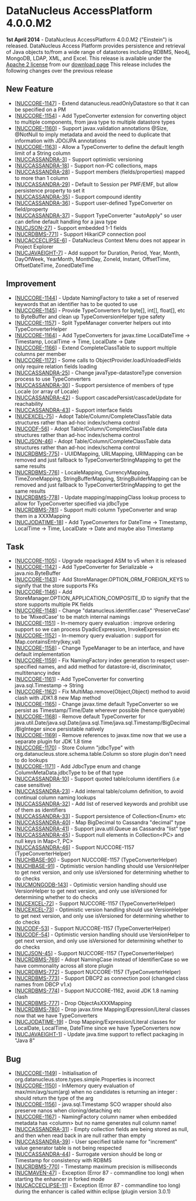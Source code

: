 <head><title>AccessPlatform 4.0.0.M2</title></head>

# DataNucleus AccessPlatform 4.0.0.M2

<div id="dzone_vote_widget" style="float: left; margin-right: 8px;">
    <script type="text/javascript">var dzone_title = 'DataNucleus AccessPlatform 4.0.0.M2 Released';</script>
    <script type="text/javascript">var dzone_url = 'http://www.datanucleus.org/documentation/news/access_platform_4_0_0_m2.html';</script>
    <script type="text/javascript" language="javascript" src="http://widgets.dzone.com/widgets/zoneit.js"></script>
</div>

__1st April 2014__ - DataNucleus AccessPlatform 4.0.0.M2 ("Einstein") is released.
DataNucleus Access Platform provides persistence and retrieval of Java objects to/from a wide range of datastores including RDBMS, Neo4j, MongoDB, LDAP, XML, and Excel.
This release is available under the [Apache 2 license](http://www.datanucleus.org/documentation/license.html) from our [download page](http://www.datanucleus.org/download.html) 
This release includes the following changes over the previous release


## New Feature

<ul>
<li>[<a href='http://issues.datanucleus.org/browse/NUCCORE-1147'>NUCCORE-1147</a>] -         Extend datanucleus.readOnlyDatastore so that it can be specified on a PM
</li>
<li>[<a href='http://issues.datanucleus.org/browse/NUCCORE-1154'>NUCCORE-1154</a>] -         Add TypeConverter extension for converting object to multiple components, from java type to multiple datastore types
</li>
<li>[<a href='http://issues.datanucleus.org/browse/NUCCORE-1160'>NUCCORE-1160</a>] -         Support javax.validation annotations @Size, @NotNull to imply metadata and avoid the need to duplicate that information with JDO/JPA annotations
</li>
<li>[<a href='http://issues.datanucleus.org/browse/NUCCORE-1163'>NUCCORE-1163</a>] -         Allow a TypeConverter to define the default length limit of a String column
</li>
<li>[<a href='http://issues.datanucleus.org/browse/NUCCASSANDRA-3'>NUCCASSANDRA-3</a>] -         Support optimistic versioning
</li>
<li>[<a href='http://issues.datanucleus.org/browse/NUCCASSANDRA-18'>NUCCASSANDRA-18</a>] -         Support non-PC collections, maps
</li>
<li>[<a href='http://issues.datanucleus.org/browse/NUCCASSANDRA-28'>NUCCASSANDRA-28</a>] -         Support members (fields/properties) mapped to more than 1 column
</li>
<li>[<a href='http://issues.datanucleus.org/browse/NUCCASSANDRA-29'>NUCCASSANDRA-29</a>] -         Default to Session per PMF/EMF, but allow persistence property to set it
</li>
<li>[<a href='http://issues.datanucleus.org/browse/NUCCASSANDRA-35'>NUCCASSANDRA-35</a>] -         Support compound identity
</li>
<li>[<a href='http://issues.datanucleus.org/browse/NUCCASSANDRA-36'>NUCCASSANDRA-36</a>] -         Support user-defined TypeConverter on field/property
</li>
<li>[<a href='http://issues.datanucleus.org/browse/NUCCASSANDRA-37'>NUCCASSANDRA-37</a>] -         Support TypeConverter &quot;autoApply&quot; so user can define default handling for a java type
</li>
<li>[<a href='http://issues.datanucleus.org/browse/NUCJSON-27'>NUCJSON-27</a>] -         Support embedded 1-1 fields
</li>
<li>[<a href='http://issues.datanucleus.org/browse/NUCRDBMS-771'>NUCRDBMS-771</a>] -         Support HikariCP connection pool
</li>
<li>[<a href='http://issues.datanucleus.org/browse/NUCACCECLIPSE-6'>NUCACCECLIPSE-6</a>] -         DataNucleus Context Menu does not appear in Project Explorer
</li>
<li>[<a href='http://issues.datanucleus.org/browse/NUCJAVAEIGHT-7'>NUCJAVAEIGHT-7</a>] -         Add support for Duration, Period, Year, Month, DayOfWeek, YearMonth, MonthDay, ZoneId, Instant, OffsetTime, OffsetDateTime, ZonedDateTime
</li>
</ul>


## Improvement

<ul>
<li>[<a href='http://issues.datanucleus.org/browse/NUCCORE-1144'>NUCCORE-1144</a>] -         Update NamingFactory to take a set of reserved keywords that an identifier has to be quoted to use
</li>
<li>[<a href='http://issues.datanucleus.org/browse/NUCCORE-1145'>NUCCORE-1145</a>] -         Provide TypeConverters for byte[], int[], float[], etc to ByteBuffer and clean up TypeConversionHelper type safety
</li>
<li>[<a href='http://issues.datanucleus.org/browse/NUCCORE-1157'>NUCCORE-1157</a>] -         Split TypeManager converter helpers out into TypeConverterHelper
</li>
<li>[<a href='http://issues.datanucleus.org/browse/NUCCORE-1164'>NUCCORE-1164</a>] -         Add TypeConverters for javax.time LocalDateTime -&gt; Timestamp, LocalTime -&gt; Time, LocalDate -&gt; Date
</li>
<li>[<a href='http://issues.datanucleus.org/browse/NUCCORE-1166'>NUCCORE-1166</a>] -         Extend CompleteClassTable to support multiple columns per member
</li>
<li>[<a href='http://issues.datanucleus.org/browse/NUCCORE-1172'>NUCCORE-1172</a>] -         Some calls to ObjectProvider.loadUnloadedFields only require relation fields loading
</li>
<li>[<a href='http://issues.datanucleus.org/browse/NUCCASSANDRA-25'>NUCCASSANDRA-25</a>] -         Change javaType-datastoreType conversion process to use TypeConverters
</li>
<li>[<a href='http://issues.datanucleus.org/browse/NUCCASSANDRA-30'>NUCCASSANDRA-30</a>] -         Support persistence of members of type Locale (or array of Locale)
</li>
<li>[<a href='http://issues.datanucleus.org/browse/NUCCASSANDRA-42'>NUCCASSANDRA-42</a>] -         Support cascadePersist/cascadeUpdate for reachability
</li>
<li>[<a href='http://issues.datanucleus.org/browse/NUCCASSANDRA-43'>NUCCASSANDRA-43</a>] -         Support interface fields
</li>
<li>[<a href='http://issues.datanucleus.org/browse/NUCEXCEL-75'>NUCEXCEL-75</a>] -         Adopt Table/Column/CompleteClassTable data structures rather than ad-hoc index/schema control
</li>
<li>[<a href='http://issues.datanucleus.org/browse/NUCODF-56'>NUCODF-56</a>] -         Adopt Table/Column/CompleteClassTable data structures rather than ad-hoc index/schema control
</li>
<li>[<a href='http://issues.datanucleus.org/browse/NUCJSON-46'>NUCJSON-46</a>] -         Adopt Table/Column/CompleteClassTable data structures rather than ad-hoc index/schema control
</li>
<li>[<a href='http://issues.datanucleus.org/browse/NUCRDBMS-775'>NUCRDBMS-775</a>] -         UUIDMapping, URLMapping, URIMapping can be removed and just fallback to TypeConverterStringMapping to get the same results
</li>
<li>[<a href='http://issues.datanucleus.org/browse/NUCRDBMS-776'>NUCRDBMS-776</a>] -         LocaleMapping, CurrencyMapping, TimeZoneMapping, StringBufferMapping, StringBuilderMapping can be removed and just fallback to TypeConverterStringMapping to get the same results
</li>
<li>[<a href='http://issues.datanucleus.org/browse/NUCRDBMS-778'>NUCRDBMS-778</a>] -         Update mapping/mappingClass lookup process to allow for TypeConverter specified via jdbcType
</li>
<li>[<a href='http://issues.datanucleus.org/browse/NUCRDBMS-781'>NUCRDBMS-781</a>] -         Support multi column TypeConverter and wrap them in a XXXMapping
</li>
<li>[<a href='http://issues.datanucleus.org/browse/NUCJODATIME-18'>NUCJODATIME-18</a>] -         Add TypeConverters for DateTime -&gt; Timestamp, LocalTime -&gt; Time, LocalDate -&gt; Date and maybe also Timestamp
</li>
</ul>


## Task

<ul>
<li>[<a href='http://issues.datanucleus.org/browse/NUCCORE-1105'>NUCCORE-1105</a>] -         Upgrade repackaged ASM to v5 when it is released
</li>
<li>[<a href='http://issues.datanucleus.org/browse/NUCCORE-1142'>NUCCORE-1142</a>] -         Add TypeConverter for Serializable -&gt; java.nio.ByteBuffer
</li>
<li>[<a href='http://issues.datanucleus.org/browse/NUCCORE-1143'>NUCCORE-1143</a>] -         Add StoreManager.OPTION_ORM_FOREIGN_KEYS to signify that the store supports FKs
</li>
<li>[<a href='http://issues.datanucleus.org/browse/NUCCORE-1146'>NUCCORE-1146</a>] -         Add StoreManager.OPTION_APPLICATION_COMPOSITE_ID to signify that the store supports multiple PK fields
</li>
<li>[<a href='http://issues.datanucleus.org/browse/NUCCORE-1148'>NUCCORE-1148</a>] -         Change &quot;datanucleus.identifier.case&quot; 'PreserveCase' to be 'MixedCase' to be match internal namings
</li>
<li>[<a href='http://issues.datanucleus.org/browse/NUCCORE-1151'>NUCCORE-1151</a>] -         In-memory query evaluation : improve ordering support so we can process DyadicExpression, InvokeExpression etc
</li>
<li>[<a href='http://issues.datanucleus.org/browse/NUCCORE-1152'>NUCCORE-1152</a>] -         In-memory query evaluation : support for Map.containsEntry(key,val)
</li>
<li>[<a href='http://issues.datanucleus.org/browse/NUCCORE-1158'>NUCCORE-1158</a>] -         Change TypeManager to be an interface, and have default implementation
</li>
<li>[<a href='http://issues.datanucleus.org/browse/NUCCORE-1159'>NUCCORE-1159</a>] -         Fix NamingFactory index generation to respect user-specified names, and add method for datastore-id, discriminator, multitenancy index
</li>
<li>[<a href='http://issues.datanucleus.org/browse/NUCCORE-1161'>NUCCORE-1161</a>] -         Add TypeConverter for converting java.sql.Timestamp -&gt; String
</li>
<li>[<a href='http://issues.datanucleus.org/browse/NUCCORE-1162'>NUCCORE-1162</a>] -         Fix MultiMap.remove(Object,Object) method to avoid clash with JDK1.8 new Map method
</li>
<li>[<a href='http://issues.datanucleus.org/browse/NUCCORE-1165'>NUCCORE-1165</a>] -         Change javax.time default TypeConverter so we persist as Timestamp/Time/Date wherever possible (hence queryable)
</li>
<li>[<a href='http://issues.datanucleus.org/browse/NUCCORE-1168'>NUCCORE-1168</a>] -         Remove default TypeConverter for java.util.Date/java.sql.Date/java.sql.Time/java.sql.Timestamp/BigDecimal/BigInteger since persistable natively
</li>
<li>[<a href='http://issues.datanucleus.org/browse/NUCCORE-1169'>NUCCORE-1169</a>] -         Remove references to javax.time now that we use a separate plugin for JDK 1.8 time
</li>
<li>[<a href='http://issues.datanucleus.org/browse/NUCCORE-1170'>NUCCORE-1170</a>] -         Store Column &quot;jdbcType&quot; with org.datanucleus.store.schema.table.Column so store plugin don't need to do lookups
</li>
<li>[<a href='http://issues.datanucleus.org/browse/NUCCORE-1171'>NUCCORE-1171</a>] -         Add JdbcType enum and change ColumnMetaData.jdbcType to be of that type
</li>
<li>[<a href='http://issues.datanucleus.org/browse/NUCCASSANDRA-10'>NUCCASSANDRA-10</a>] -         Support quoted table/column identifiers (i.e case sensitive)
</li>
<li>[<a href='http://issues.datanucleus.org/browse/NUCCASSANDRA-23'>NUCCASSANDRA-23</a>] -         Add internal table/column definition, to avoid continual column naming lookups
</li>
<li>[<a href='http://issues.datanucleus.org/browse/NUCCASSANDRA-32'>NUCCASSANDRA-32</a>] -         Add list of reserved keywords and prohibit use of them as identifiers
</li>
<li>[<a href='http://issues.datanucleus.org/browse/NUCCASSANDRA-33'>NUCCASSANDRA-33</a>] -         Support persistence of Collection&lt;Enum&gt; etc
</li>
<li>[<a href='http://issues.datanucleus.org/browse/NUCCASSANDRA-40'>NUCCASSANDRA-40</a>] -         Map BigDecimal to Cassandra &quot;decimal&quot; type
</li>
<li>[<a href='http://issues.datanucleus.org/browse/NUCCASSANDRA-41'>NUCCASSANDRA-41</a>] -         Support java.util.Queue as Cassandra &quot;list&quot; type
</li>
<li>[<a href='http://issues.datanucleus.org/browse/NUCCASSANDRA-45'>NUCCASSANDRA-45</a>] -         Support null elements in Collection&lt;PC&gt; and null keys in Map&lt;?, PC&gt;
</li>
<li>[<a href='http://issues.datanucleus.org/browse/NUCCASSANDRA-46'>NUCCASSANDRA-46</a>] -         Support NUCCORE-1157 (TypeConverterHelper)
</li>
<li>[<a href='http://issues.datanucleus.org/browse/NUCHBASE-90'>NUCHBASE-90</a>] -         Support NUCCORE-1157 (TypeConverterHelper)
</li>
<li>[<a href='http://issues.datanucleus.org/browse/NUCHBASE-91'>NUCHBASE-91</a>] -         Optimistic version handling should use VersionHelper to get next version, and only use isVersioned for determining whether to do checks
</li>
<li>[<a href='http://issues.datanucleus.org/browse/NUCMONGODB-143'>NUCMONGODB-143</a>] -         Optimistic version handling should use VersionHelper to get next version, and only use isVersioned for determining whether to do checks
</li>
<li>[<a href='http://issues.datanucleus.org/browse/NUCEXCEL-72'>NUCEXCEL-72</a>] -         Support NUCCORE-1157 (TypeConverterHelper)
</li>
<li>[<a href='http://issues.datanucleus.org/browse/NUCEXCEL-73'>NUCEXCEL-73</a>] -         Optimistic version handling should use VersionHelper to get next version, and only use isVersioned for determining whether to do checks
</li>
<li>[<a href='http://issues.datanucleus.org/browse/NUCODF-53'>NUCODF-53</a>] -         Support NUCCORE-1157 (TypeConverterHelper)
</li>
<li>[<a href='http://issues.datanucleus.org/browse/NUCODF-54'>NUCODF-54</a>] -         Optimistic version handling should use VersionHelper to get next version, and only use isVersioned for determining whether to do checks
</li>
<li>[<a href='http://issues.datanucleus.org/browse/NUCJSON-45'>NUCJSON-45</a>] -         Support NUCCORE-1157 (TypeConverterHelper)
</li>
<li>[<a href='http://issues.datanucleus.org/browse/NUCRDBMS-769'>NUCRDBMS-769</a>] -         Adopt NamingCase instead of IdentifierCase so we have commonality across all store plugin
</li>
<li>[<a href='http://issues.datanucleus.org/browse/NUCRDBMS-772'>NUCRDBMS-772</a>] -         Support NUCCORE-1157 (TypeConverterHelper)
</li>
<li>[<a href='http://issues.datanucleus.org/browse/NUCRDBMS-773'>NUCRDBMS-773</a>] -         Support DBCP2 as connection pool (changed class names from DBCP v1.x)
</li>
<li>[<a href='http://issues.datanucleus.org/browse/NUCRDBMS-774'>NUCRDBMS-774</a>] -         Support NUCCORE-1162, avoid JDK 1.8 naming clash
</li>
<li>[<a href='http://issues.datanucleus.org/browse/NUCRDBMS-777'>NUCRDBMS-777</a>] -         Drop ObjectAsXXXMapping
</li>
<li>[<a href='http://issues.datanucleus.org/browse/NUCRDBMS-780'>NUCRDBMS-780</a>] -         Drop javax.time Mapping/Expression/Literal classes now that we have TypeConverters
</li>
<li>[<a href='http://issues.datanucleus.org/browse/NUCJODATIME-19'>NUCJODATIME-19</a>] -         Drop Mapping/Expression/Literal classes for LocalDate, LocalTime, DateTime since we have TypeConverters now
</li>
<li>[<a href='http://issues.datanucleus.org/browse/NUCJAVAEIGHT-1'>NUCJAVAEIGHT-1</a>] -         Update java.time support to reflect packaging in &quot;Java 8&quot;
</li>
</ul>


## Bug

<ul>
<li>[<a href='http://issues.datanucleus.org/browse/NUCCORE-1149'>NUCCORE-1149</a>] -         Initialisation of org.datanucleus.store.types.simple.Properties is incorrect
</li>
<li>[<a href='http://issues.datanucleus.org/browse/NUCCORE-1150'>NUCCORE-1150</a>] -         InMemory query evaluation of max/min/avg/sum(arg) when no candidates is returning an integer : should return the type of the arg
</li>
<li>[<a href='http://issues.datanucleus.org/browse/NUCCORE-1156'>NUCCORE-1156</a>] -         java.sql.Timestamp SCO wrapper should also preserve nanos when cloning/detaching etc
</li>
<li>[<a href='http://issues.datanucleus.org/browse/NUCCORE-1167'>NUCCORE-1167</a>] -         NamingFactory column namer when embedded metadata has &lt;column&gt; but no name generates null column name!
</li>
<li>[<a href='http://issues.datanucleus.org/browse/NUCCASSANDRA-31'>NUCCASSANDRA-31</a>] -         Empty collection fields are being stored as null, and then when read back in are null rather than empty
</li>
<li>[<a href='http://issues.datanucleus.org/browse/NUCCASSANDRA-39'>NUCCASSANDRA-39</a>] -         User specified table name for &quot;increment&quot; value generator table is not being respected
</li>
<li>[<a href='http://issues.datanucleus.org/browse/NUCCASSANDRA-44'>NUCCASSANDRA-44</a>] -         Surrogate version should be long or Timestamp for consistency with RDBMS
</li>
<li>[<a href='http://issues.datanucleus.org/browse/NUCRDBMS-770'>NUCRDBMS-770</a>] -         Timestamp maximum precision is milliseconds
</li>
<li>[<a href='http://issues.datanucleus.org/browse/NUCMAVEN-47'>NUCMAVEN-47</a>] -         Exception (Error 87 - commandline too long) when starting the enhancer in forked mode
</li>
<li>[<a href='http://issues.datanucleus.org/browse/NUCACCECLIPSE-11'>NUCACCECLIPSE-11</a>] -         Exception (Error 87 - commandline too long) during the enhancer is called within eclipse (plugin version 3.0.1)
</li>
</ul>

